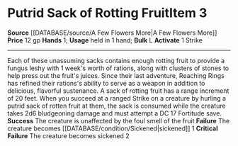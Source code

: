 ﻿---
actions: '[one-action]'
bulk: L
hands: '1'
id: '2524'
item_category: Consumables
item_subcategory: Other Consumables
level: '3'
name: Putrid Sack of Rotting Fruit
price: 12 gp
rarity: Common
source: '[[DATABASE/source/A Few Flowers More|A Few Flowers More]]'
subcategory: consumable/otherconsumable
type: Item
usage: held in 1 hand

---
# Putrid Sack of Rotting Fruit<span class="item-type">Item 3</span>

**Source** [[DATABASE/source/A Few Flowers More|A Few Flowers More]]
**Price** 12 gp
**Hands** 1; **Usage** held in 1 hand; **Bulk** L
**Activate** <span class="action-icon">1</span> Strike

---
Each of these unassuming sacks contains enough rotting fruit to provide a fungus leshy with 1 week's worth of rations, along with clusters of stones to help press out the fruit's juices. Since their last adventure, Reaching Rings has refined their rations's ability to serve as a weapon in addition to delicious, flavorful sustenance.
 A sack of rotting fruit has a range increment of 20 feet. When you succeed at a ranged Strike on a creature by hurling a putrid sack of rotten fruit at them, the sack is consumed while the creature takes 2d6 bludgeoning damage and must attempt a DC 17 Fortitude save.
**Success** The creature is unaffected by the foul smell of the fruit
**Failure** The creature becomes [[DATABASE/condition/Sickened|sickened]] 1
**Critical Failure** The creature becomes sickened 2